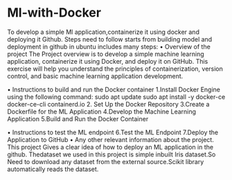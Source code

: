 # Ml-with-Docker
To develop a simple Ml application,containerize it using docker and deploying it Github.
Steps need to follow starts from building model and deployment in github in ubuntu includes many steps:
•	Overview of the project
The Project overview is to develop a simple machine learning application, containerize it using Docker, and deploy it on GitHub. This exercise will help you understand the principles of containerization, version control, and basic machine learning application development.

•	Instructions to build and run the Docker container
1.Install Docker Engine using the following command:
sudo apt update sudo apt install -y docker-ce docker-ce-cli containerd.io 
2.	Set Up the Docker Repository
3.Create a Dockerfile for the ML Application
4.Develop the Machine Learning Application
5.Build and Run the Docker Container



•	Instructions to test the ML endpoint
6.Test the ML Endpoint
7.Deploy the Application to GitHub
•	Any other relevant information about the project.
This project Gives a clear idea of how to deploy an ML application in the github.
Thedataset we used in this project is simple inbuilt Iris dataset.So Need to download any dataset from the external source.Scikit library automatically reads the dataset.

